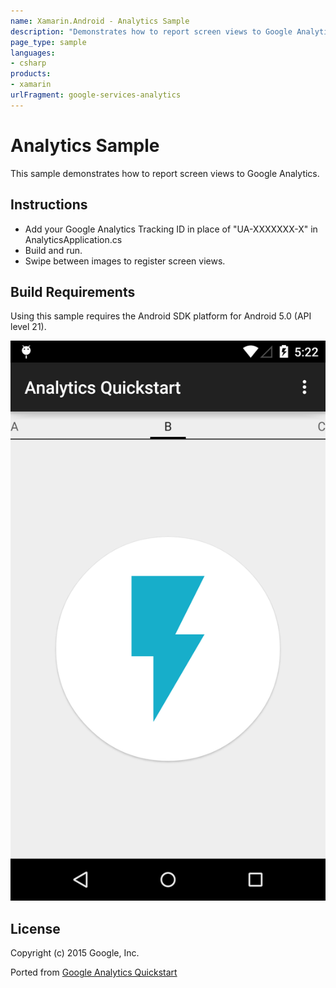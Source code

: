 ```yaml
---
name: Xamarin.Android - Analytics Sample
description: "Demonstrates how to report screen views to Google Analytics"
page_type: sample
languages:
- csharp
products:
- xamarin
urlFragment: google-services-analytics
---
```

# Analytics Sample

This sample demonstrates how to report screen views to Google Analytics.

## Instructions

* Add your Google Analytics Tracking ID in place of "UA-XXXXXXX-X" in AnalyticsApplication.cs
* Build and run.
* Swipe between images to register screen views.

## Build Requirements

Using this sample requires the Android SDK platform for Android 5.0 (API level 21).

![Analytics Sample application screenshot](Screenshots/view_b.png "Analytics Sample application screenshot")

## License

Copyright (c) 2015 Google, Inc.

Ported from [Google Analytics Quickstart](https://github.com/googlesamples/google-services/tree/master/android/analytics)

